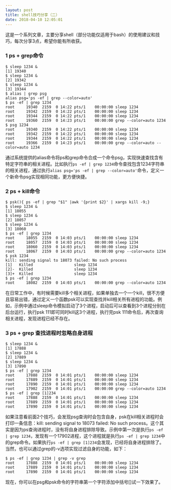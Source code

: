 ```yaml
---
layout: post
title: shell技巧分享（二）
date: 2018-04-10 12:05:01
---
```


这是一个系列文章，主要分享shell（部分功能仅适用于bash）的使用建议和技巧，每次分享3点，希望你能有所收获。

### 1 ps + grep命令

```
$ sleep 1234 &
[1] 19340
$ sleep 1234 &
[2] 19342
$ sleep 1234 &
[3] 19344
$ alias | grep psg
alias psg='ps -ef | grep --color=auto'
$ ps -ef | grep 1234
root     19340  2159  0 14:22 pts/1    00:00:00 sleep 1234
root     19342  2159  0 14:22 pts/1    00:00:00 sleep 1234
root     19344  2159  0 14:22 pts/1    00:00:00 sleep 1234
root     19360  2159  0 14:23 pts/1    00:00:00 grep --color=auto 1234
$ psg 1234
root     19340  2159  0 14:22 pts/1    00:00:00 sleep 1234
root     19342  2159  0 14:22 pts/1    00:00:00 sleep 1234
root     19344  2159  0 14:22 pts/1    00:00:00 sleep 1234
root     19366  2159  0 14:23 pts/1    00:00:00 grep --color=auto --color=auto 1234
```

通过系统提供的alias命令将ps和grep命令合成一个命令psg，实现快速查找含有特定字符串的相关进程。比如执行`ps -ef | grep 1234`命令查找包含1234字符串的相关进程，通过执行`alias psg='ps -ef | grep --color=auto'`命令，定义一个新命令psg实现相同功能，更方便快捷。

### 2 ps + kill命令

```
$ psk(){ ps -ef | grep "$1" |awk '{print $2}' | xargs kill -9;}
$ sleep 1234 &
[1] 18055
$ sleep 1234 &
[2] 18057
$ sleep 1234 &
[3] 18060
$ ps -ef | grep 1234
root     18055  2159  0 14:03 pts/1    00:00:00 sleep 1234
root     18057  2159  0 14:03 pts/1    00:00:00 sleep 1234
root     18060  2159  0 14:03 pts/1    00:00:00 sleep 1234
root     18067  2159  0 14:03 pts/1    00:00:00 grep --color=auto 1234
$ psk 1234
kill: sending signal to 18073 failed: No such process
[1]   Killed                  sleep 1234
[2]-  Killed                  sleep 1234
[3]+  Killed                  sleep 1234
$ ps -ef | grep 1234
root     18082  2159  0 14:03 pts/1    00:00:00 grep --color=auto 1234
```

在日常工作中，有时候需要kill多个相关进程，如果单独去一个一个kill，很不方便且容易出错，通过定义一个函数psk可以实现查找并kill相关所有进程的功能。例如，示例中通过sleep命令模拟启动了3个进程，启动后可以查看到3个进程分别在后台运行，执行psk 111即可同时kill这3个进程，执行完psk 111命令后，再次查询相关进程，发现进程已经不存在。

### 3 ps + grep 查找进程时忽略自身进程

```
$ sleep 1234 &
[1] 17888
$ sleep 1234 &
[2] 17889
$ sleep 1234 &
[3] 17890
$ ps -ef | grep 1234
root     17888  2159  0 14:01 pts/1    00:00:00 sleep 1234
root     17889  2159  0 14:01 pts/1    00:00:00 sleep 1234
root     17890  2159  0 14:01 pts/1    00:00:00 sleep 1234
root     17902  2159  0 14:01 pts/1    00:00:00 grep --color=auto 1234
$ ps -ef | grep [1]234
root     17888  2159  0 14:01 pts/1    00:00:00 sleep 1234
root     17889  2159  0 14:01 pts/1    00:00:00 sleep 1234
root     17890  2159  0 14:01 pts/1    00:00:00 sleep 1234
```

如果注意看前面2个技巧，会发现psg查询时会包含自身，psk在kill相关进程时会打印一条信息：kill: sending signal to 18073 failed: No such process。这个其实是因为ps查询进程时，没有将自身进程排除导致。示例中第一次是执行`ps -ef | grep 1234`，发现有一个17902进程，这个进程就是执行`ps -ef | grep 1234`中的grep命令。如果执行`ps -ef | grep [1]234`会发现，已经将自身进程排除了。当然，也可以通过grep的-v选项实现过滤自身的功能，如下：

```
$ ps -ef | grep 1234 | grep -v grep
root     17888  2159  0 14:01 pts/1    00:00:00 sleep 1234
root     17889  2159  0 14:01 pts/1    00:00:00 sleep 1234
root     17890  2159  0 14:01 pts/1    00:00:00 sleep 1234
```

现在，你可以在psg和psk命令的字符串第一个字符添加中括号[]试一下效果了。
